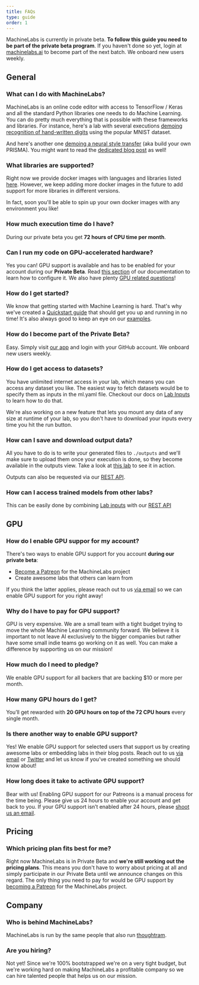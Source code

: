 ```yaml
---
title: FAQs
type: guide
order: 1
---
```


<p class="tip">MachineLabs is currently in private beta. <strong>To follow this guide you need to be part of the private beta program</strong>. If you haven't done so yet, login at <a href="https://machinelabs.ai/editor" title="MachineLabs Editor">machinelabs.ai</a> to become part of the next batch. We onboard new users weekly.</p>

## General

### What can I do with MachineLabs?

MachineLabs is an online code editor with access to TensorFlow / Keras and all the standard Python libraries one needs to do Machine Learning. You can do pretty much everything that is possible with these frameworks and libraries. For instance, here's a lab with several executions [demoing recognition of hand-written digits](https://machinelabs.ai/editor/r1JhQGJDb/1501666244327-Hyh6jfJw-?file=main.py) using the popular MNIST dataset.

And here's another one [demoing a neural style transfer](https://machinelabs.ai/editor/ryGF9Mxgz/1511182373584-ByC7lLlef?file=main.py&tab=outputs&preview=-KzOUI2diq74q6qdQVXR) (aka build your own PRISMA). You might want to read the [dedicated blog post](https://blog.machinelabs.ai/2017/11/20/announcing-gpu-support-and-revisiting-the-neural-style-transfer/) as well!

### What libraries are supported?

Right now we provide docker images with languages and libraries listed [here](/guide/configuring-labs.html#Lab-environment). However, we keep adding more docker images in the future to add support for more libraries in different versions. 

In fact, soon you'll be able to spin up your own docker images with any environment you like!

### How much execution time do I have?

During our private beta you get **72 hours of CPU time per month**.

### Can I run my code on GPU-accelerated hardware?

Yes you can! GPU support is available and has to be enabled for your account during our **Private Beta**. Read [this section](/guide/configuring-labs.html#Hardware-configuration) of our documentation to learn how to configure it. We also have plenty [GPU related questions](#gpu)!

### How do I get started?

We know that getting started with Machine Learning is hard. That's why we've created a [Quickstart guide](/guide/quickstart.html) that should get you up and running in no time! It's also always good to keep an eye on our [examples](/examples/index.html).

### How do I become part of the Private Beta?

Easy. Simply visit [our app](https://machinelabs.ai) and login with your GitHub account. We onboard new users weekly.

### How do I get access to datasets?

You have unlimited internet access in your lab, which means you can access any dataset you like. The easiest way to fetch datasets would be to specify them as inputs in the ml.yaml file. Checkout our docs on [Lab Inputs](/guide/configuring-labs.html#Lab-inputs-datasets) to learn how to do that.

We're also working on a new feature that lets you mount any data of any size at runtime of your lab, so you don't have to download your inputs every time you hit the run button.

### How can I save and download output data?

All you have to do is to write your generated files to `./outputs` and we'll make sure to upload them once your execution is done, so they become available in the outputs view. Take a look at [this lab](https://machinelabs.ai/editor/rJQrQ5wjZ/1506415557004-HkTTQ5Dob?file=ml.yaml&tab=outputs) to see it in action.

Outputs can also be requested via our [REST API](https://blog.machinelabs.ai/2017/10/16/new-rest-api-and-folder-support/).

### How can I access trained models from other labs?

This can be easily done by combining [Lab inputs](/guide/configuring-labs.html#Lab-inputs-datasets) with our [REST API](https://blog.machinelabs.ai/2017/10/16/new-rest-api-and-folder-support/)

## GPU

### How do I enable GPU suppor for my account?

There's two ways to enable GPU support for you account **during our private beta**:

- [Become a Patreon](https://www.patreon.com/machinelabs) for the MachineLabs project
- Create awesome labs that others can learn from

If you think the latter applies, please reach out to us [via email](mailto:hello@machinelabs.ai) so we can enable GPU support for you right away!

### Why do I have to pay for GPU support?

GPU is very expensive. We are a small team with a tight budget trying to move the whole Machine Learning community forward. We believe it is important to not leave AI exclusively to the bigger companies but rather have some small indie teams go working on it as well. You can make a difference by supporting us on our mission!

### How much do I need to pledge?

We enable GPU support for all backers that are backing $10 or more per month. 

### How many GPU hours do I get?

You’ll get rewarded with **20 GPU hours on top of the 72 CPU hours** every single month.

### Is there another way to enable GPU support?

Yes! We enable GPU support for selected users that support us by creating awesome labs or embedding labs in their blog posts. Reach out to us [via email](mailto:hello@machinelabs.ai) or [Twitter](https://twitter.com/machinelabs_ai) and let us know if you’ve created something we should know about!

### How long does it take to activate GPU support?

Bear with us! Enabling GPU support for our Patreons is a manual process for the time being. Please give us 24 hours to enable your account and get back to you. If your GPU support isn’t enabled after 24 hours, please [shoot us an email](mailto:hello@machinelabs.ai).

## Pricing

### Which pricing plan fits best for me?

Right now MachineLabs is in Private Beta and **we're still working out the pricing plans**. This means you don't have to worry about pricing at all and simply participate in our Private Beta until we announce changes on this regard. The only thing you need to pay for would be GPU support by [becoming a Patreon](https://www.patreon.com/machinelabs) for the MachineLabs project.

## Company

### Who is behind MachineLabs?

MachineLabs is run by the same people that also run [thoughtram](https://thoughtram.io).

### Are you hiring?

Not yet! Since we're 100% bootstrapped we're on a very tight budget, but we're working hard on making MachineLabs a profitable company so we can hire talented people that helps us on our mission.
